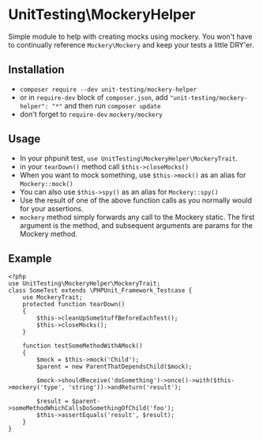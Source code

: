 # UnitTesting\MockeryHelper #
Simple module to help with creating mocks using mockery. You won't have to continually reference `Mockery\Mockery` and keep your tests a little DRY'er.

## Installation ##
* `composer require --dev unit-testing/mockery-helper`
* or in `require-dev` block of `composer.json`, add `"unit-testing/mockery-helper": "*"` and then run `composer update`
* don't forget to `require-dev` `mockery/mockery`

## Usage ##
* In your phpunit test, `use UnitTesting\MockeryHelper\MockeryTrait`.
* in your `tearDown()` method call `$this->closeMocks()`
* When you want to mock something, use `$this->mock()` as an alias for `Mockery::mock()`
* You can also use `$this->spy()` as an alias for `Mockery::spy()`
* Use the result of one of the above function calls as you normally would for your assertions.
* `mockery` method simply forwards any call to the Mockery static. The first argument is the  method, and subsequent arguments are params for the Mockery method.

## Example ##
```
<?php
use UnitTesting\MockeryHelper\MockeryTrait;
class SomeTest extends \PHPUnit_Framework_Testcase {
	use MockeryTrait;
	protected function tearDown()
	{
		$this->cleanUpSomeStuffBeforeEachTest();
		$this->closeMocks();
	}

	function testSomeMethodWithAMock()
	{
		$mock = $this->mock('Child');
		$parent = new ParentThatDependsChild($mock);

		$mock->shouldReceive('doSomething')->once()->with($this->mockery('type', 'string'))->andReturn('result');

		$result = $parent->someMethodWhichCallsDoSomethingOfChild('foo');
		$this->assertEquals('result', $result);
	}
}
```
